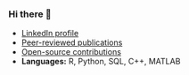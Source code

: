 ### Hi there 👋

* [LinkedIn profile](https://www.linkedin.com/in/davidchristopherhall/)
* [Peer-reviewed publications](https://scholar.google.com/citations?user=Z3MBXFcAAAAJ&hl)
* [Open-source contributions](https://github.com/pulls?q=is:pr+author:davidchall+-user:davidchall+is:public)
* **Languages:** R, Python, SQL, C++, MATLAB

